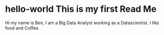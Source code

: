 # hello-world This is my first Read Me

Hi my name is Ben, I am a Big Data Analyst working as a Datascientist. I like food and Coffee.
